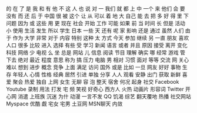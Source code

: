的
在
了
是
我
和
有
他
不
这
人
也
说
对
一
我们
就
都
上
中
一个
来
他们
会
要
没有
而
还
后
于
中国
很
被
这个
让
从
可以
着
地
大
自己
能
去
把
多
好
得
里
下
问题
因为
或
这些
用
更
现在
社会
开始
工作
可能
如果
前
当
时间
长
但是
活动
小
使用
生活
发生
所以
学生
日本
一些
天
还有
呢
家
影响
还是
通过
虽然
人们
由于
作为
大学
非常
对于
内容
特别
这种
太
方式
今天
参加
继续
另
一直
朋友
喜欢
人口
很多
比较
进入
选择
有些
受
学习
新闻
语言
或者
并且
原因
接受
离开
变化
科技
网络
少
电视
么
坐
总是
网站
儿
信息
阅读
节目
理解
确实
哪
经常
游戏
管
下去
绝对
最近
程度
意思
称为
搞
压力
电脑
男
相对
习惯
面对
等等
交流
网
关心
难以
想到
进步
概念
竞争
上面
满足
访问
国外
或是
比如
一旦
网友
好好
事物
生存
年轻人
心情
性格
经典
居然
引进
单独
分享
人人
观看
安静
出门
获取
新鲜
喜爱
聚会
热爱
独自
上网
女生
无聊
容
泡
整天
宿舍
何况
起身
社交
Facebook
Youtube
录制
用法
打发
宅
频
笑视
好奇心
西方人
火热
动画片
形容词
Twitter
开心网
消遣
上班族
沉迷
为什
动漫
一言不发
QQ
饥渴
综艺
翻天覆地
热播
社交网站
Myspace
优酷
觑
宅女
宅男
土豆网
MSN聊天
内敛
 
